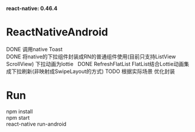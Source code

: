 #### react-native: 0.46.4
# ReactNativeAndroid
DONE 调用native Toast  
DONE 将native的下拉组件封装成RN的普通组件使用(目前只支持ListView ScrollView) 下拉动画为lottie  
DONE RefreshFlatList FlatList结合Lottie动画集成下拉刷新(非映射成SwipeLayout的方式)
TODO 根据实际场景 优化封装   

# Run  
npm install  
npm start  
react-native run-android
